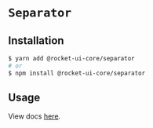 # `Separator`

## Installation

```sh
$ yarn add @rocket-ui-core/separator
# or
$ npm install @rocket-ui-core/separator
```

## Usage

View docs [here](https://rocket-ui-core.com/docs/components/separator).
